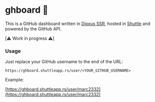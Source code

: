 # ghboard 🦑

This is a GitHub dashboard written in [Dioxus SSR](https://dioxuslabs.com/), hosted in [Shuttle](https://www.shuttle.rs/) and powered by the GitHub API.

[⚠️ Work in progress ⚠️]

### Usage

Just replace your GitHub username to the end of the URL:

```
https://ghboard.shuttleapp.rs/user/<YOUR_GITHUB_USERNAME>
```

Example:

[https://ghboard.shuttleapp.rs/user/marc2332](https://ghboard.shuttleapp.rs/user/marc2332)